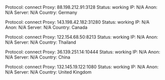 Protocol: connect
Proxy: 88.198.212.91:3128
Status: working
IP: N/A
Anon: N/A
Server: N/A
Country: Germany

Protocol: connect
Proxy: 143.198.42.182:31280
Status: working
IP: N/A
Anon: N/A
Server: N/A
Country: Canada

Protocol: connect
Proxy: 122.154.68.50:8213
Status: working
IP: N/A
Anon: N/A
Server: N/A
Country: Thailand

Protocol: connect
Proxy: 36.139.251.14:10444
Status: working
IP: N/A
Anon: N/A
Server: N/A
Country: China

Protocol: connect
Proxy: 132.145.19.122:1080
Status: working
IP: N/A
Anon: N/A
Server: N/A
Country: United Kingdom

